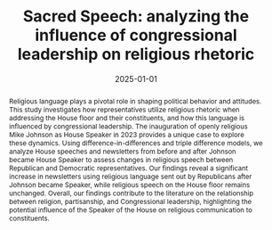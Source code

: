 ---
title: 'Sacred Speech: analyzing the influence of congressional leadership on religious
  rhetoric'
authors:
- admin
- Alena Smith
author_notes:
- ""
- "Stanford University"
date: '2025-01-01'
share: false
profile: false
pager: false
show_related: false
show_date: false
reading_time: false
# Publication type.
# A single CSL publication type but formatted as a YAML list (for Hugo requirements).
publication_types:
- article-journal

# Publication name and optional abbreviated publication name.
publication: '*Politics and Religion* (forthcoming)'

doi: ''

abstract: 'Religious language plays a pivotal role in shaping political behavior and attitudes. This study investigates how representatives utilize religious rhetoric when addressing the House floor and their constituents, and how this language is influenced by congressional leadership. The inauguration of openly religious Mike Johnson as House Speaker in 2023 provides a unique case to explore these dynamics. Using difference-in-differences and triple difference models, we analyze House speeches and newsletters from before and after Johnson became House Speaker to assess changes in religious speech between Republican and Democratic representatives. Our findings reveal a significant increase in newsletters using religious language sent out by Republicans after Johnson became Speaker, while religious speech on the House floor remains unchanged. Overall, our findings contribute to the literature on the relationship between religion, partisanship, and Congressional leadership, highlighting the potential influence of the Speaker of the House on religious communication to constituents.'

# Display this page in a list of Featured pages?
featured: false

# Links
url_pdf: ''
url_code: ''
url_dataset: 'https://dataverse.harvard.edu/dataset.xhtml?persistentId=doi:10.7910/DVN/SNSUMU'
url_poster: ''
url_project: ''
url_slides: ''
url_source: ''
url_video: ''

---
